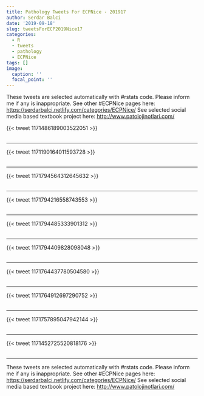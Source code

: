 ```yaml
---
title: Pathology Tweets For ECPNice - 201917
author: Serdar Balci
date: '2019-09-18'
slug: tweetsForECP2019Nice17
categories:
  - R
  - tweets
  - pathology
  - ECPNice
tags: []
image:
  caption: ''
  focal_point: ''
---
```



These tweets are selected automatically with #rstats code. Please inform me if any is inappropriate.
See other #ECPNice pages here: https://serdarbalci.netlify.com/categories/ECPNice/ 
See selected social media based textbook project here: http://www.patolojinotlari.com/

{{< tweet 1171486189003522051 >}}
<br>
<br>
<hr>
{{< tweet 1171190164011593728 >}}
<br>
<br>
<hr>
{{< tweet 1171794564312645632 >}}
<br>
<br>
<hr>
{{< tweet 1171794216558743553 >}}
<br>
<br>
<hr>
{{< tweet 1171794485333901312 >}}
<br>
<br>
<hr>
{{< tweet 1171794409828098048 >}}
<br>
<br>
<hr>
{{< tweet 1171764437780504580 >}}
<br>
<br>
<hr>
{{< tweet 1171764912697290752 >}}
<br>
<br>
<hr>
{{< tweet 1171757895047942144 >}}
<br>
<br>
<hr>
{{< tweet 1171452725520818176 >}}
<br>
<br>
<hr>


These tweets are selected automatically with #rstats code. Please inform me if any is inappropriate.
See other #ECPNice pages here: https://serdarbalci.netlify.com/categories/ECPNice/ 
See selected social media based textbook project here: http://www.patolojinotlari.com/
